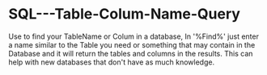 # SQL---Table-Colum-Name-Query
 Use to find your TableName or Colum in a database, In '%Find%' just enter a name similar to the Table you need or something that may contain in the Database and it will return the tables and columns in the results.  This can help with new databases that don't have as much knowledge.
